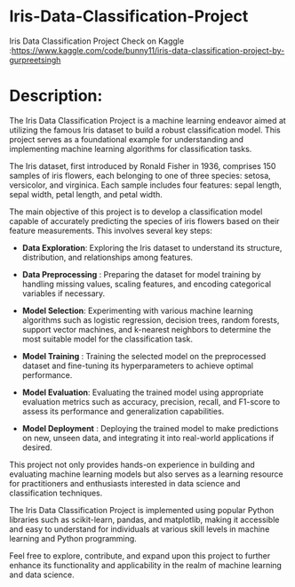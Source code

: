 # Iris-Data-Classification-Project
 Iris Data Classification Project
Check on Kaggle :https://www.kaggle.com/code/bunny11/iris-data-classification-project-by-gurpreetsingh
# Description:
The Iris Data Classification Project is a machine learning endeavor aimed at utilizing the famous Iris dataset to build a robust classification model. This project serves as a foundational example for understanding and implementing machine learning algorithms for classification tasks.

The Iris dataset, first introduced by Ronald Fisher in 1936, comprises 150 samples of iris flowers, each belonging to one of three species: setosa, versicolor, and virginica. Each sample includes four features: sepal length, sepal width, petal length, and petal width.

The main objective of this project is to develop a classification model capable of accurately predicting the species of iris flowers based on their feature measurements. This involves several key steps:

* **Data Exploration**: Exploring the Iris dataset to understand its structure, distribution, and relationships among features.

* **Data Preprocessing** : Preparing the dataset for model training by handling missing values, scaling features, and encoding categorical variables if necessary.

* **Model Selection**: Experimenting with various machine learning algorithms such as logistic regression, decision trees, random forests, support vector machines, and k-nearest neighbors to determine the most suitable model for the classification task.

* **Model Training** : Training the selected model on the preprocessed dataset and fine-tuning its hyperparameters to achieve optimal performance.

* **Model Evaluation**: Evaluating the trained model using appropriate evaluation metrics such as accuracy, precision, recall, and F1-score to assess its performance and generalization capabilities.

* **Model Deployment** : Deploying the trained model to make predictions on new, unseen data, and integrating it into real-world applications if desired.

This project not only provides hands-on experience in building and evaluating machine learning models but also serves as a learning resource for practitioners and enthusiasts interested in data science and classification techniques.

The Iris Data Classification Project is implemented using popular Python libraries such as scikit-learn, pandas, and matplotlib, making it accessible and easy to understand for individuals at various skill levels in machine learning and Python programming.

Feel free to explore, contribute, and expand upon this project to further enhance its functionality and applicability in the realm of machine learning and data science.
